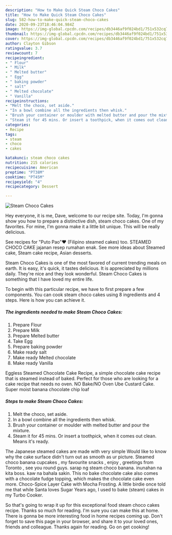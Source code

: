 ```yaml
---
description: "How to Make Quick Steam Choco Cakes"
title: "How to Make Quick Steam Choco Cakes"
slug: 582-how-to-make-quick-steam-choco-cakes
date: 2020-09-23T18:46:04.984Z
image: https://img-global.cpcdn.com/recipes/db3446af9f024bd1/751x532cq70/steam-choco-cakes-recipe-main-photo.jpg
thumbnail: https://img-global.cpcdn.com/recipes/db3446af9f024bd1/751x532cq70/steam-choco-cakes-recipe-main-photo.jpg
cover: https://img-global.cpcdn.com/recipes/db3446af9f024bd1/751x532cq70/steam-choco-cakes-recipe-main-photo.jpg
author: Clayton Gibson
ratingvalue: 3.7
reviewcount: 7
recipeingredient:
- " Flour"
- " Milk"
- " Melted butter"
- " Egg"
- " baking powder"
- " salt"
- " Melted chocolate"
- " Vanilla"
recipeinstructions:
- "Melt the choco, set aside."
- "In a bowl combine all the ingredients then whisk."
- "Brush your container or moulder with melted butter and pour the mixture."
- "Steam it for 45 mins. Or insert a toothpick, when it comes out clean. Means it&#39;s ready."
categories:
- Recipe
tags:
- steam
- choco
- cakes

katakunci: steam choco cakes 
nutrition: 215 calories
recipecuisine: American
preptime: "PT38M"
cooktime: "PT45M"
recipeyield: "4"
recipecategory: Dessert

---
```



![Steam Choco Cakes](https://img-global.cpcdn.com/recipes/db3446af9f024bd1/751x532cq70/steam-choco-cakes-recipe-main-photo.jpg)

Hey everyone, it is me, Dave, welcome to our recipe site. Today, I'm gonna show you how to prepare a distinctive dish, steam choco cakes. One of my favorites. For mine, I'm gonna make it a little bit unique. This will be really delicious.

See recipes for &#34;Puto Pao&#34;♥️ (Filipino steamed cakes) too. STEAMED CHOCO CAKE jajanan resep rumahan enak. See more ideas about Steamed cake, Steam cake recipe, Asian desserts.

Steam Choco Cakes is one of the most favored of current trending meals on earth. It is easy, it's quick, it tastes delicious. It is appreciated by millions daily. They're nice and they look wonderful. Steam Choco Cakes is something that I have loved my entire life.


To begin with this particular recipe, we have to first prepare a few components. You can cook steam choco cakes using 8 ingredients and 4 steps. Here is how you can achieve it.

<!--inarticleads1-->

##### The ingredients needed to make Steam Choco Cakes:

1. Prepare  Flour
1. Prepare  Milk
1. Prepare  Melted butter
1. Take  Egg
1. Prepare  baking powder
1. Make ready  salt
1. Make ready  Melted chocolate
1. Make ready  Vanilla


Eggless Steamed Chocolate Cake Recipe, a simple chocolate cake recipe that is steamed instead of baked. Perfect for those who are looking for a cake recipe that needs no oven. NO Bake/NO Oven Ube Custard Cake. Super moist banana chocolate chip loaf 

<!--inarticleads2-->

##### Steps to make Steam Choco Cakes:

1. Melt the choco, set aside.
1. In a bowl combine all the ingredients then whisk.
1. Brush your container or moulder with melted butter and pour the mixture.
1. Steam it for 45 mins. Or insert a toothpick, when it comes out clean. Means it&#39;s ready.


The Japanese steamed cakes are made with very simple Would like to know why the cake surface didn&#39;t turn out as smooth as ur picture. Steamed choco banana cupcakes , my favourite snacks , enjoy , greetings from Toronto , see you round guys. sarap ng steam choco banana. inunahan na kita boss. kaw na bahala sakin. This no bake chocolate cake also comes with a chocolate fudge topping, which makes the chocolate cake even more. Choco-Spice Layer Cake with Mocha Frosting. A little birdie once told me that while Santa loves Sugar Years ago, I used to bake (steam) cakes in my Turbo Cooker. 

So that's going to wrap it up for this exceptional food steam choco cakes recipe. Thanks so much for reading. I'm sure you can make this at home. There is gonna be more interesting food in home recipes coming up. Don't forget to save this page in your browser, and share it to your loved ones, friends and colleague. Thanks again for reading. Go on get cooking!
